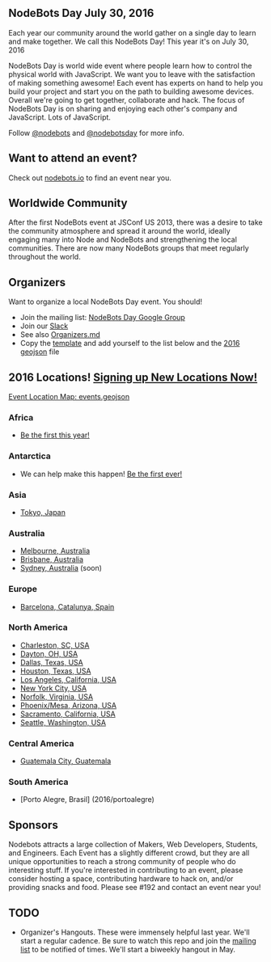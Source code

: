 ## NodeBots Day July 30, 2016

Each year our community around the world gather on a single day to learn and make together. We call this NodeBots Day! This year it's on July 30, 2016

NodeBots Day is world wide event where people learn how to control the physical world with JavaScript. We want you to leave with the satisfaction of making something awesome! Each event has experts on hand to help you build your project and start you on the path to building awesome devices. Overall we're going to get together, collaborate and hack. The focus of NodeBots Day is on sharing and enjoying each other's company and JavaScript. Lots of JavaScript.

Follow [@nodebots](https://twitter.com/nodebots) and [@nodebotsday](https://twitter.com/nodebotsday) for more info.

## Want to attend an event?
Check out [nodebots.io](http://nodebots.io) to find an event near you.

## Worldwide Community

After the first NodeBots event at JSConf US 2013, there was a desire to take the community atmosphere and spread it around the world, ideally engaging many into Node and NodeBots and strengthening the local communities. There are now many NodeBots groups that meet regularly throughout the world.

## Organizers

Want to organize a local NodeBots Day event. You should!

* Join the mailing list: [NodeBots Day Google Group](https://groups.google.com/forum/#!forum/nodebotsday)
* Join our [Slack](https://nodebotsday-chat.herokuapp.com/)
* See also [Organizers.md](https://github.com/nodebots/nodebotsday/blob/master/Organizers.md)
* Copy the [template](2016/_template/) and add yourself to the list below and the [2016 geojson](2016/events.geojson) file

## 2016 Locations! [Signing up New Locations Now!](2016/_template/)

[Event Location Map: events.geojson](2016/events.geojson)

### Africa
 - [Be the first this year!](2016/_template/)

### Antarctica
 - We can help make this happen! [Be the first ever!](2016/_template/)

### Asia
 - [Tokyo, Japan](2016/tokyo/)

### Australia
 - [Melbourne, Australia](http://nodebotsau.io/)
 - [Brisbane, Australia](http://nodebotsau.io/)
 - [Sydney, Australia](https://github.com/nodebotsau/nbdau/issues/48) (soon)

### Europe
 - [Barcelona, Catalunya, Spain](2016/barcelona/)

### North America
 - [Charleston, SC, USA](2016/charleston/)
 - [Dayton, OH, USA](2016/dayton/)
 - [Dallas, Texas, USA](2016/dallas/)
 - [Houston, Texas, USA](2016/houston/)
 - [Los Angeles, California, USA](2016/la)
 - [New York City, USA](2016/nyc/)
 - [Norfolk, Virginia, USA](2016/norfolk)
 - [Phoenix/Mesa, Arizona, USA](2016/phoenix)
 - [Sacramento, California, USA](2016/sacramento)
 - [Seattle, Washington, USA](2016/seattle)

### Central America
 - [Guatemala City, Guatemala](2016/guatemala/)

### South America
 - [Porto Alegre, Brasil] (2016/portoalegre)

## Sponsors

Nodebots attracts a large collection of Makers, Web Developers, Students, and Engineers. Each Event has a slightly different crowd, but they are all unique opportunities to reach a strong community of people who do interesting stuff. If you're interested in contributing to an event, please consider hosting a space, contributing hardware to hack on, and/or providing snacks and food. Please see #192 and contact an event near you!

## TODO
 - Organizer's Hangouts. These were immensely helpful last year. We'll start a regular cadence. Be sure to watch this repo and join the [mailing list](https://groups.google.com/forum/#!forum/nodebotsday) to be notified of times. We'll start a biweekly hangout in May.
